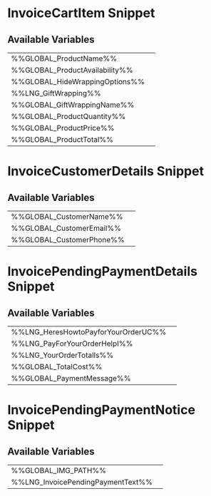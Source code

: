 # <span class="jumptarget"> InvoiceCartItem Snippet </span>

## <span class="jumptarget"> Available Variables </span>
|||
|---|---|
| %%GLOBAL_ProductName%% |
| %%GLOBAL_ProductAvailability%% |
| %%GLOBAL_HideWrappingOptions%% |
| %%LNG_GiftWrapping%% |
| %%GLOBAL_GiftWrappingName%% |
| %%GLOBAL_ProductQuantity%% |
| %%GLOBAL_ProductPrice%% |
| %%GLOBAL_ProductTotal%% |

# <span class="jumptarget"> InvoiceCustomerDetails Snippet </span>

## <span class="jumptarget"> Available Variables </span>
|||
|---|---|
| %%GLOBAL_CustomerName%% |
| %%GLOBAL_CustomerEmail%% |
| %%GLOBAL_CustomerPhone%% |

# <span class="jumptarget"> InvoicePendingPaymentDetails Snippet </span>

## <span class="jumptarget"> Available Variables </span>
|||
|---|---|
| %%LNG_HeresHowtoPayforYourOrderUC%% |
| %%LNG_PayForYourOrderHelpI%% |
| %%LNG_YourOrderTotalIs%% |
| %%GLOBAL_TotalCost%% |
| %%GLOBAL_PaymentMessage%% |

# <span class="jumptarget"> InvoicePendingPaymentNotice Snippet </span>

## <span class="jumptarget"> Available Variables </span>
|||
|---|---|
| %%GLOBAL_IMG_PATH%% |
| %%LNG_InvoicePendingPaymentText%% |
